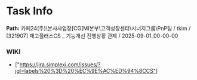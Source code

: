 # Task Info

**Path:** 카페24(주)\본사사업장\[CG]MI본부\고객성장센터\시너지그룹\PnP팀 / tkim / [321907] 재고플러스CS _ 기능개선 진행상황 관제 / 2025-09-01_00-00-00

### WIKI
- ["https://jira.simplexi.com/issues/?jql=labels%20%3D%20%EC%9E%AC%ED%94%8CCS"]

